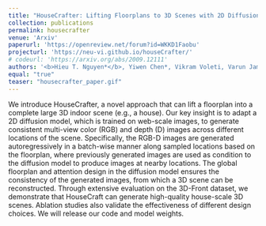```yaml
---
title: "HouseCrafter: Lifting Floorplans to 3D Scenes with 2D Diffusion Model"
collection: publications
permalink: housecrafter
venue: 'Arxiv'
paperurl: 'https://openreview.net/forum?id=WKKD1Faobu'
projecturl: 'https://neu-vi.github.io/houseCrafter/'
# codeurl: 'https://arxiv.org/abs/2009.12111'
authors: '<b>Hieu T. Nguyen*</b>, Yiwen Chen*, Vikram Voleti, Varun Jampani, Huaizu Jiang'
equal: "true"
teaser: "housecrafter_paper.gif"
---
```


We introduce HouseCrafter, a novel approach that can lift a floorplan into a complete large 3D indoor scene (e.g., a house). Our key insight is to adapt a 2D diffusion model, which is trained on web-scale images, to generate consistent multi-view color (RGB) and depth (D) images across different locations of the scene. Specifically, the RGB-D images are generated autoregressively in a batch-wise manner along sampled locations based on the floorplan, where previously generated images are used as condition to the diffusion model to produce images at nearby locations. The global floorplan and attention design in the diffusion model ensures the consistency of the generated images, from which a 3D scene can be reconstructed. Through extensive evaluation on the 3D-Front dataset, we demonstrate that HouseCraft can generate high-quality house-scale 3D scenes. Ablation studies also validate the effectiveness of different design choices. We will release our code and model weights.

